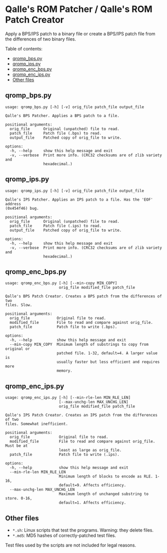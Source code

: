 # Qalle's ROM Patcher / Qalle's ROM Patch Creator
Apply a BPS/IPS patch to a binary file or create a BPS/IPS patch file from the
differences of two binary files.

Table of contents:
* [qromp_bps.py](#qromp_bpspy)
* [qromp_ips.py](#qromp_ipspy)
* [qromp_enc_bps.py](#qromp_enc_bpspy)
* [qromp_enc_ips.py](#qromp_enc_ipspy)
* [Other files](#other-files)

## qromp_bps.py
```
usage: qromp_bps.py [-h] [-v] orig_file patch_file output_file

Qalle's BPS Patcher. Applies a BPS patch to a file.

positional arguments:
  orig_file      Original (unpatched) file to read.
  patch_file     Patch file (.bps) to read.
  output_file    Patched copy of orig_file to write.

options:
  -h, --help     show this help message and exit
  -v, --verbose  Print more info. (CRC32 checksums are of zlib variety and
                 hexadecimal.)
```

## qromp_ips.py
```
usage: qromp_ips.py [-h] [-v] orig_file patch_file output_file

Qalle's IPS Patcher. Applies an IPS patch to a file. Has the 'EOF' address
(0x454f46) bug.

positional arguments:
  orig_file      Original (unpatched) file to read.
  patch_file     Patch file (.ips) to read.
  output_file    Patched copy of orig_file to write.

options:
  -h, --help     show this help message and exit
  -v, --verbose  Print more info. (CRC32 checksums are of zlib variety and
                 hexadecimal.)
```

## qromp_enc_bps.py
```
usage: qromp_enc_bps.py [-h] [--min-copy MIN_COPY]
                        orig_file modified_file patch_file

Qalle's BPS Patch Creator. Creates a BPS patch from the differences of two
files. Slow.

positional arguments:
  orig_file            Original file to read.
  modified_file        File to read and compare against orig_file.
  patch_file           Patch file to write (.bps).

options:
  -h, --help           show this help message and exit
  --min-copy MIN_COPY  Minimum length of substrings to copy from original or
                       patched file. 1-32, default=4. A larger value is
                       usually faster but less efficient and requires more
                       memory.
```

## qromp_enc_ips.py
```
usage: qromp_enc_ips.py [-h] [--min-rle-len MIN_RLE_LEN]
                        [--max-unchg-len MAX_UNCHG_LEN]
                        orig_file modified_file patch_file

Qalle's IPS Patch Creator. Creates an IPS patch from the differences of two
files. Somewhat inefficient.

positional arguments:
  orig_file             Original file to read.
  modified_file         File to read and compare against orig_file. Must be at
                        least as large as orig_file.
  patch_file            Patch file to write (.ips).

options:
  -h, --help            show this help message and exit
  --min-rle-len MIN_RLE_LEN
                        Minimum length of blocks to encode as RLE. 1-16,
                        default=9. Affects efficiency.
  --max-unchg-len MAX_UNCHG_LEN
                        Maximum length of unchanged substring to store. 0-16,
                        default=1. Affects efficiency.
```

## Other files
* `*.sh`: Linux scripts that test the programs. Warning: they delete files.
* `*.md5`: MD5 hashes of correctly-patched test files.

Test files used by the scripts are not included for legal reasons.
